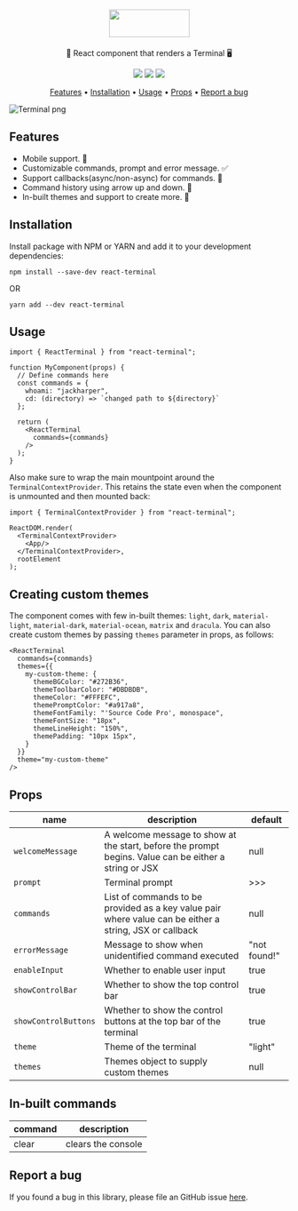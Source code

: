 <h1 align="center">
  <img src="https://react-terminal.sirv.com/static/terminal-logo-text.png" data-canonical-src="https://react-terminal.sirv.com/static/terminal-logo-text.png" width="145" height="50" />
</h1>

<p align="center">🚀 React component that renders a Terminal 🖥</p>

<p align="center">
  <a href="https://github.com/bony2023/react-terminal/actions?query=Build+and+Test"><img src="https://github.com/bony2023/react-terminal/workflows/Build%20and%20Test/badge.svg" data-canonical-src="https://github.com/bony2023/react-terminal/workflows/Build%20and%20Test/badge.svg"/></a>
  <a href="https://www.npmjs.com/package/react-terminal"><img src="https://img.shields.io/npm/v/react-terminal/latest" data-canonical-src="https://img.shields.io/npm/v/react-terminal/latest"/></a>
  <img src="https://img.shields.io/npm/l/react-terminal" data-canonical-src="https://img.shields.io/npm/l/react-terminal"/>
</p>

<p align="center">
  <a href="#features">Features</a> •
  <a href="#installation">Installation</a> •
  <a href="#usage">Usage</a> •
  <a href="#props">Props</a> •
  <a href="#report-a-bug">Report a bug</a>
</p>

![Terminal png](https://react-terminal.sirv.com/static/terminal-dracula.png)

## Features

- Mobile support. 📱
- Customizable commands, prompt and error message. ✅
- Support callbacks(async/non-async) for commands. 🔄
- Command history using arrow up and down. 🔼
- In-built themes and support to create more. 🚀

## Installation

Install package with NPM or YARN and add it to your development dependencies:

```
npm install --save-dev react-terminal
```

OR

```
yarn add --dev react-terminal
```

## Usage

```
import { ReactTerminal } from "react-terminal";

function MyComponent(props) {
  // Define commands here
  const commands = {
    whoami: "jackharper",
    cd: (directory) => `changed path to ${directory}`
  };

  return (
    <ReactTerminal
      commands={commands}
    />
  );
}
```

Also make sure to wrap the main mountpoint around the `TerminalContextProvider`. This retains the state even when the component is unmounted and then mounted back:

```
import { TerminalContextProvider } from "react-terminal";

ReactDOM.render(
  <TerminalContextProvider>
    <App/>
  </TerminalContextProvider>,
  rootElement
);
```

## Creating custom themes

The component comes with few in-built themes: `light`, `dark`, `material-light`, `material-dark`, `material-ocean`, `matrix` and `dracula`. You can also create custom themes by passing `themes` parameter in props, as follows:

```
<ReactTerminal
  commands={commands}
  themes={{
    my-custom-theme: {
      themeBGColor: "#272B36",
      themeToolbarColor: "#DBDBDB",
      themeColor: "#FFFEFC",
      themePromptColor: "#a917a8",
      themeFontFamily: "'Source Code Pro', monospace",
      themeFontSize: "18px",
      themeLineHeight: "150%",
      themePadding: "10px 15px",
    }
  }}
  theme="my-custom-theme"
/>
```

## Props

| name                 | description                                                                                             | default      |
| -------------------- | ------------------------------------------------------------------------------------------------------- | ------------ |
| `welcomeMessage`     | A welcome message to show at the start, before the prompt begins. Value can be either a string or JSX   | null         |
| `prompt`             | Terminal prompt                                                                                         | >>>          |
| `commands`           | List of commands to be provided as a key value pair where value can be either a string, JSX or callback | null         |
| `errorMessage`       | Message to show when unidentified command executed                                                      | "not found!" |
| `enableInput`        | Whether to enable user input                                                                            | true         |
| `showControlBar`     | Whether to show the top control bar                                                                     | true         |
| `showControlButtons` | Whether to show the control buttons at the top bar of the terminal                                      | true         |
| `theme`              | Theme of the terminal                                                                                   | "light"      |
| `themes`             | Themes object to supply custom themes                                                                   | null         |

## In-built commands

| command | description        |
| ------- | ------------------ |
| clear   | clears the console |

## Report a bug

If you found a bug in this library, please file an GitHub issue [here](https://github.com/bony2023/react-terminal/issues).
